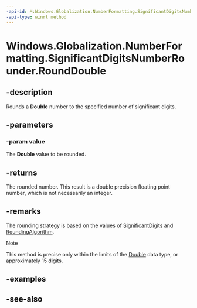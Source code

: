 ```yaml
---
-api-id: M:Windows.Globalization.NumberFormatting.SignificantDigitsNumberRounder.RoundDouble(System.Double)
-api-type: winrt method
---
```


<!-- Method syntax
public double RoundDouble(System.Double value)
-->

# Windows.Globalization.NumberFormatting.SignificantDigitsNumberRounder.RoundDouble

## -description

Rounds a **Double** number to the specified number of significant digits.

## -parameters

### -param value

The **Double** value to be rounded.

## -returns

The rounded number. This result is a double precision floating point number, which is not necessarily an integer.

## -remarks

The rounding strategy is based on the values of [SignificantDigits](significantdigitsnumberrounder_significantdigits.md) and [RoundingAlgorithm](significantdigitsnumberrounder_roundingalgorithm.md).

> [!NOTE]
> This method is precise only within the limits of the [Double](https://docs.microsoft.com/dotnet/api/system.double?redirectedfrom=MSDN) data type, or approximately 15 digits.

## -examples

## -see-also
